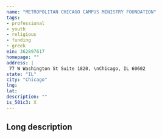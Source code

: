 ```yaml
---
name: "METROPOLITAN CHICAGO CAMPUS MINISTRY FOUNDATION"
tags:
- professional
- youth
- religious
- funding
- greek
ein: 362897617
homepage: ""
address: |
 77 W Washington St Suite 1820, \nChicago, IL 60602
state: "IL"
city: "Chicago"
lng: 
lat: 
description: ""
is_501c3: X
---
```


## Long description


